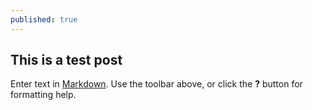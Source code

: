 ```yaml
---
published: true
---
```


## This is a test post

Enter text in [Markdown](http://daringfireball.net/projects/markdown/). Use the toolbar above, or click the **?** button for formatting help.
